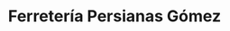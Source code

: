 ---
title: "Ferretería Persianas Gómez"
url: /alcala-de-henares/ferreteria-persianas-gomez/
shop: persianas
---